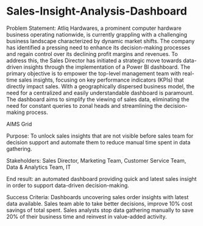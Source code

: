 # Sales-Insight-Analysis-Dashboard

Problem Statement: Atliq Hardwares, a prominent computer hardware business operating nationwide, is currently grappling with a challenging business landscape characterized by dynamic market shifts. The company has identified a pressing need to enhance its decision-making processes and regain control over its declining profit margins and revenues. To address this, the Sales Director has initiated a strategic move towards data-driven insights through the implementation of a Power BI dashboard.
The primary objective is to empower the top-level management team with real-time sales insights, focusing on key performance indicators (KPIs) that directly impact sales. With a geographically dispersed business model, the need for a centralized and easily understandable dashboard is paramount. The dashboard aims to simplify the viewing of sales data, eliminating the need for constant queries to zonal heads and streamlining the decision-making process.

AIMS Grid

Purpose:
To unlock sales insights that are not visible before sales team for decision support and automate them to reduce manual time spent in data gathering.

Stakeholders:
Sales Director, Marketing Team, Customer Service Team, Data & Analytics Team, IT

End result:
an automated dashboard providing quick and latest sales insight in order to support data-driven decision-making.

Success Criteria:
Dashboards uncovering sales order insights with latest data available. Sales team able to take better decisions, improve 10% cost savings of total spent. Sales analysts stop data gathering manually to save 20% of their business time and reinvest in value-added activity.

